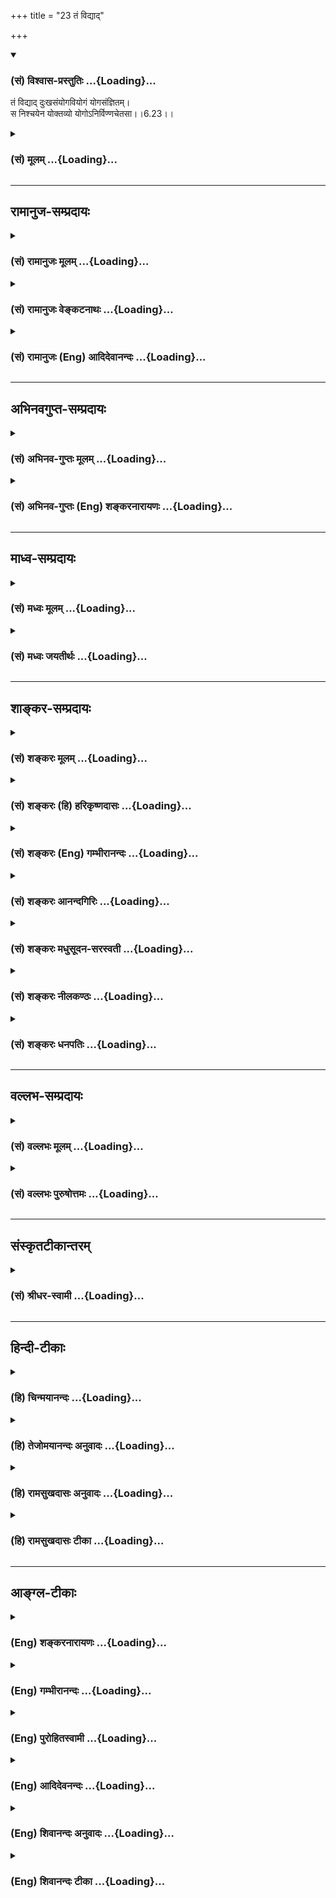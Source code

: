 +++
title = "23 तं विद्याद्"

+++
<div class="js_include" newlevelforh1="3" title="(सं) विश्वास-प्रस्तुतिः" unfilled url="/purANam/mahAbhAratam/06-bhIShma-parva/02-bhagavad-gItA-parva/saMskRtam/vishvAsa-prastutiH/06_Atma-saMyama-yogaH_a/23_taM_vidyAd.md">
<details open><summary><h3>(सं) विश्वास-प्रस्तुतिः ...{Loading}...</h3></summary>

तं विद्याद् दुःखसंयोगवियोगं योगसंज्ञितम्।  
स निश्चयेन योक्तव्यो योगोऽनिर्विण्णचेतसा।।6.23।।
</details>
</div>
<div class="js_include collapsed" newlevelforh1="3" title="(सं) मूलम्" unfilled url="/purANam/mahAbhAratam/06-bhIShma-parva/02-bhagavad-gItA-parva/saMskRtam/mUlam/06_Atma-saMyama-yogaH_a/23_taM_vidyAd.md">
<details><summary><h3>(सं) मूलम् ...{Loading}...</h3></summary>

तं विद्याद् दुःखसंयोगवियोगं योगसंज्ञितम्।  
स निश्चयेन योक्तव्यो योगोऽनिर्विण्णचेतसा।।6.23।।
</details>
</div>


_________________
## रामानुज-सम्प्रदायः
<div class="js_include collapsed" newlevelforh1="3" title="(सं) रामानुजः मूलम्" unfilled url="/purANam/mahAbhAratam/06-bhIShma-parva/02-bhagavad-gItA-parva/saMskRtam/rAmAnujaH/mUlam/06_Atma-saMyama-yogaH_a/23_taM_vidyAd.md">
<details><summary><h3>(सं) रामानुजः मूलम् ...{Loading}...</h3></summary>

।।6.23।।**तं दुःखसंयोगवियोगं** दुःखसंयोगप्रत्यनीकाकारं योगशब्दाभिधेयं
ज्ञानं **विद्यात् स** एवंभूतो **योगः** इत्यारम्भदशायां **निश्चयेन
अनिर्विण्णचेतसा** हृष्टचेतसा **योगो योक्तव्यः।**

</details>
</div>
<div class="js_include collapsed" newlevelforh1="3" title="(सं) रामानुजः वेङ्कटनाथः" unfilled url="/purANam/mahAbhAratam/06-bhIShma-parva/02-bhagavad-gItA-parva/saMskRtam/rAmAnujaH/venkaTanAthaH/06_Atma-saMyama-yogaH_a/23_taM_vidyAd.md">
<details><summary><h3>(सं) रामानुजः वेङ्कटनाथः ...{Loading}...</h3></summary>

।। 6.23पुनरपि योगदशैव आदरातिरेकाय निरतिशयपुरुषार्थत्वप्रतिपादनेन
प्रपञ्च्यते यत्र इत्यादिभिः। निरुद्धं इत्यत्र
परिगृहीतत्वविनष्टत्वादिभ्रमव्युदासाय योगसेवया हेतुना सर्वत्र
निरुद्धमित्युक्तम्। सर्वतो निरुद्धमित्युक्ते प्रवृत्तस्य निवारणमात्रं
प्रतीयेतसर्वत्र इत्युक्ते तूत्तरोत्तरप्रवृत्त्यनुदयोऽपि सिध्यतीति
सप्तमीनिर्देशः। योगसेवया निरुद्धं यत्रोपरमते इत्युक्ते योगस्य
पृथगुपादानात् यच्छब्दार्थस्य योगाद्व्यतिरेकः प्रतीयेतेति
तद्व्युदासाययोगसंज्ञितम् इति वक्ष्यमाणान्वयेनयत्र योग इत्युक्तम्। यत्र
यस्मिन् काले इति परोक्तमयुक्तम् उपरितनयच्छब्दभिन्नार्थत्वप्रसङ्गात्
प्रतिनिर्देशस्थयोगशब्दानन्वयाच्चेति भावः। यत्रोपरमते इत्यत्र यतो
विच्छिद्यत इति भ्रमापाकरणायाहअतिशयितेति। यत्र सिद्धेऽन्यत उपरमत
इत्यध्याहारेण योजना न युक्ता तथा सतिनिरुद्धं इत्यनेन पुनरुक्तिश्च
स्यात्। उपसर्गाणां च नानार्थत्वादयमेवातिशयितार्थ उपपन्नः।
आसक्तिप्रतिपादनद्वारा तात्पर्येण वायमर्थः सिध्यतीति भावः। यत्र
चैवेत्येवकारस्य यथाक्रमान्वये प्रयोजनाभावात् उचितान्वयप्रदर्शनाय
आत्मन्येव तुष्यतीत्युक्तम्। अन्यनिरपेक्षमित्यवधारणतोषशब्दाभ्यां
अर्थसिद्धोक्तिः। यद्वाआत्मानं पश्यंस्तुष्यति इत्येतावतैव विवक्षितसिद्धौ
पुनरात्मनीति निर्देशः तदन्यव्युदासार्थ इत्यभिप्रायः। आत्मनि
परमात्मानमिति योजना तु जीवयोगविषयत्वादिहासङ्गता।
अतीन्द्रियमित्युक्तत्वात् परिशेषात् औचित्याच्चबुद्धिग्राह्यम् इत्यत्र
बुद्धिं विशिनष्टि आत्मबुद्ध्येकेति। आत्यन्तिकं
पुनर्दुःखसम्भेदरहितमित्यर्थः। यदेवंविधं सुखं तद्यत्र वेत्तीत्यन्वयः।
यद्वा यत्तदिति पिण्डितं प्रसिद्ध्यतिशयार्थं तदित्येवार्थः। केचित्तु
यत्तच्छब्दान्वयप्रकारमजानन्तःसुखमात्यन्तिकं यत्र इति पठन्तिवेत्ति यत्र
इति यत्रशब्दः पूर्वोत्तरवाक्यसाधारणतया मध्ये प्रयुक्तः।
वेत्तीत्यस्यापवर्गदशानुभाव्यसुखप्रतिसन्धानपरत्वव्युदासाय
योगरूपापारोक्ष्याभिप्रायेणअनुभवतीत्युक्तम्। आत्मनि तुष्यति इति
पूर्वमितरसुखनिरपेक्षत्वपरम्। सुखमात्यन्तिकम् इत्यादिकं तु
स्वरूपसुखानुभवपरमित्यपौनरुक्त्यम्। सुखातिरेकेणेति उक्त एवाचलनहेतुरुचित
इति भावः। प्रामाणिकार्थान्न चलतीति वा सम्यक् चलतीति वा निर्वहणं मन्दम्।
योगदशायां च सुखातिरेकेण स्वरसतस्तदवस्थयैव
चिरतरावस्थानाभिधानमुचितमपेक्षितं चेत्यभिप्रायेणतत्त्वतः
इत्यस्यतद्भावादिति प्रतिपदमुक्तम्। इतरविषयनिरोधनैरपेक्ष्येयत्र इति
श्लोकेनोक्ते। तत आत्मस्वरूपसुखानुभवस्तस्य स्वरसवाहितया दुर्विच्छेदत्वं
चसुखम् इति श्लोकेनाभिहिते। अथयं लब्ध्वा इति श्लोकेन योगविरतिकालेष्वपि
तस्यैवाभिलाषपदत्वाद्बाह्यसुखाभिलाषेण दुःखेन चानास्कन्दनमुच्यत इति
विभागज्ञापनाभिप्रायेणयोगाद्विरत इत्यादिकमुक्तम्। योगदशायां तु
लाभान्तरप्रतिसन्धानमेव नास्तीति भावः। गुरुणापि
इत्युक्तगौरवव्यञ्जनायगुणवत्पुत्रवियोगादिनेत्युक्तम्। पुत्रजन्मविपत्तिभ्यां
न परं सुखदुःखयोः इति ह्याहुः। न विचाल्यते योगप्रतिकूलमवसादं न
गच्छतीत्यर्थः। दुःखसंयोगस्य वियोगस्तस्यासम्बन्धः अभाव इत्यर्थः। स च
भावान्तरमिति ज्ञापनायाह दुःखसंयोगप्रत्यनीकाकारमिति। दुःखसंयोगस्य वियोगो
यत्रेति व्यधिकरणबहुव्रीहौ फलितोक्तिरियम्। अथवा वियोगशब्दोऽत्र
वियुज्यतेऽनेनेति करणार्थघञन्तो वियोगहेतुपर इति भावः। निर्विण्णचेतसेति
पदच्छेदे संसारे तापत्रयेष्वेवेत्यध्याहारः स्यात् तत्तु सप्रयोजने
योजनान्तरे सम्भवति न युक्तम् तस्मादनिर्निण्णचेतसेति पदच्छेदः।
निश्चयशब्दोऽपि तेनैव हेतुसमर्पणेनान्वितः न तुयोक्तव्यः इत्यनेन
निरर्थकान्वयप्रसङ्गात्। अनिर्विण्णत्वहेतुश्च निश्चयः
पूर्वोक्तनिरतिशयपुरुषार्थत्वेनैव स्यात् तदेतदखिलमभिसन्धायाह स
एवमिति। एवंरूपो निरतिशयपुरुषार्थरूप इत्यर्थः। योक्तव्यः इत्युक्तत्वात्
आरम्भोपकारकत्वद्योतनायआरम्भदशायामित्युक्तम्। मनसा क्लिश्यमानस्तु समाधानं
च कामयेत्। अनिर्वेदं मुनिर्गच्छन् कुर्यादेवात्मनो हितम्। इति
ह्युच्यते।। अतो विरक्त्युपयुक्तो निर्वेदोऽन्यः अयं त्वन्यादृश
इतिहृष्टचेतसेत्युक्तम्। योक्तव्यः कर्तव्य इत्यर्थः।  
  

</details>
</div>
<div class="js_include collapsed" newlevelforh1="3" title="(सं) रामानुजः (Eng) आदिदेवानन्दः" unfilled url="/purANam/mahAbhAratam/06-bhIShma-parva/02-bhagavad-gItA-parva/saMskRtam/rAmAnujaH/english/AdidevAnandaH/06_Atma-saMyama-yogaH_a/23_taM_vidyAd.md">
<details><summary><h3>(सं) रामानुजः (Eng) आदिदेवानन्दः ...{Loading}...</h3></summary>

6.20 - 6.23 Where, through the practice of Yoga, the mind, which is
subdued everywhere by such practice, 'rejoices', i.e., rejoices in
surpassing felicity; and where, perceiving through Yoga 'the self
(Atman)' by 'the mind (Atman)' one is delighted by the self and
indifferent to all other objects; and where, through Yoga, one 'knows',
i.e., experiences that infinite happiness which can be grasped only by
the 'intellect' contemplating on the self, but is beyond the grasp of
the senses; where, remaining in that Yoga, one does not 'swerve from
that state,' because of the overwhelming happiness that state confers;
having gained which, he desires for it alone, even when he is awakened
from Yoga, and does not hold anything else as a gain; where one is not
moved even by 'the heaviest sorrow' caused by any berevaement like that
of a virtuous son - let him know that disunion from all union with pain,
i.e., which forms the opposite of union with pain, is called by the term
Yoga. This Yoga must be practised with the determination of its nature
as such from the beginning with a mind free from despondency, i.e., with
zestful exaltation.

</details>
</div>


_________________
## अभिनवगुप्त-सम्प्रदायः
<div class="js_include collapsed" newlevelforh1="3" title="(सं) अभिनव-गुप्तः मूलम्" unfilled url="/purANam/mahAbhAratam/06-bhIShma-parva/02-bhagavad-gItA-parva/saMskRtam/abhinava-guptaH/mUlam/06_Atma-saMyama-yogaH_a/23_taM_vidyAd.md">
<details><summary><h3>(सं) अभिनव-गुप्तः मूलम् ...{Loading}...</h3></summary>

।।6.20 6.23।। इदानीं तस्य स्वस्वभावस्य ब्रह्मणो बहुतरविशेषणद्वारेण
स्वरूपं निरूप्यते यः तीर्थान्तरकल्पितेभ्यश्च रूपेभ्यो व्यतिरेकः
यत्रेत्यादि अनिर्विण्णचेतसा इत्यन्तम्। यत्र मनो निरुद्धम् उपरमते
स्वयमेव। आत्यन्तिकं विषयकृतकालुष्याभावात् सुखं यत्र वेत्ति। अपरो लाभो
धनदारपुत्रादीनां संनियोगलब्धश्च योगः अन्यत्र सुखधीर्निवर्तते च इति
वस्तुस्वभावोऽयमित्यर्थः। न विचाल्यते विशेषेण न चाल्यते अपि तु
संस्कारमात्रेणैवास्य प्रथमक्षणमात्रमेव चलनं कारुण्यादिवशात् न तु मूढतया
विनष्टो बताहम्। किं मया प्रतिपत्तव्यम् इत्यादि। दुःखसंयोगस्य वियोगो यतः
स च निश्चयेन आस्तिकताजनितया श्रद्धया सर्वथा योक्तव्यः अभ्यसनीयः।
अनिर्विण्णम् उपेयप्राप्तौ दृढतरं संसारं दुःखबहुलम् प्रति निर्विण्णं वा
+++(S N omit वा)+++ चेतो यस्य।

</details>
</div>
<div class="js_include collapsed" newlevelforh1="3" title="(सं) अभिनव-गुप्तः (Eng) शङ्करनारायणः" unfilled url="/purANam/mahAbhAratam/06-bhIShma-parva/02-bhagavad-gItA-parva/saMskRtam/abhinava-guptaH/english/shankaranArAyaNaH/06_Atma-saMyama-yogaH_a/23_taM_vidyAd.md">
<details><summary><h3>(सं) अभिनव-गुप्तः (Eng) शङ्करनारायणः ...{Loading}...</h3></summary>

6.20-23 Yatra etc. upto anirvinna-cetasa. Where the mind well restrained
remains iet : i.e., on its own accord. Where he realises the limitless
Bliss : Becuase the dirts created by the sense-objects are absent. Any
other gain : the gain obtained through the close contacts with wealth.
wives, childeren etc. The idea is : With regard to other objects, the
notion of their being sources of pleasure disappears; and it is the
nature of the thing in estion. Not shaken much : not shaken to a great
extent; \[hence\] there is yet \[a little\] shaking in him, purely due
to \[former\] mental impression; and it lasts only for a moment due to
his compassion \[towards all creatures\], and not due to the wrong
notions like 'Alas ! I am undone ! What is to done by me.' and so on.
That, due to which the cessation of contact with misery results-that
must be yoked i.e., practised (concentrated upon) by all means, with
determination i.e., with faith, born of the belief \[in the Self\]. Of
undepressed mind. i.e., because the goal has been reached. Or of
depressed mind : i.e., depressed that the birth-and-death-cycle is very
firm and is full of misery. The means for abandoning desire is to
abandon intention. This (the Lord) says :

</details>
</div>


_________________
## माध्व-सम्प्रदायः
<div class="js_include collapsed" newlevelforh1="3" title="(सं) मध्वः मूलम्" unfilled url="/purANam/mahAbhAratam/06-bhIShma-parva/02-bhagavad-gItA-parva/saMskRtam/madhvaH/mUlam/06_Atma-saMyama-yogaH_a/23_taM_vidyAd.md">
<details><summary><h3>(सं) मध्वः मूलम् ...{Loading}...</h3></summary>

।।6.23।। दुःखसंयोगो येन वियुज्यते स दुःखसंयोगवियोगः। न केवलमुत्पन्नं
दुःखं विनाशय्रति। उत्पत्तिमेव निवारयतीति दर्शयति संयोगशब्देन। निश्चयेन
योक्तव्यः योक्तव्य एव बुभूषुणेत्यर्थः।

</details>
</div>
<div class="js_include collapsed" newlevelforh1="3" title="(सं) मध्वः जयतीर्थः" unfilled url="/purANam/mahAbhAratam/06-bhIShma-parva/02-bhagavad-gItA-parva/saMskRtam/madhvaH/jayatIrthaH/06_Atma-saMyama-yogaH_a/23_taM_vidyAd.md">
<details><summary><h3>(सं) मध्वः जयतीर्थः ...{Loading}...</h3></summary>

।।6.23।। ननु दुःखसम्बन्धस्य वियोगो ध्वंसः स कथं योगः स्यात् इत्यत आह
**दुःखेति**। करणेऽपि घञः स्मरणात्। एवं तर्हि दुःखवियोगमित्येव वक्तव्यम्
किं संयोगशब्देन इत्यत आह **न केवलमि**ति। वियोगशब्दो निवारणे वर्तत इति
भावः। एतच्च पदाधिक्यादेव लभ्यते नान्यथा। ननुस निश्चयेन योक्तव्यः इति
पुनर्विधानं किमर्थं निश्चयेनेत्यादिविशेषविधानार्थमिति चेत् न महाफले
सन्देहात् प्रवृत्त्यभावेननिश्चयेन इत्यस्य वैयर्थ्यादित्यत आह
**निश्चयेने**ति। अयोगव्यवच्छेदे निश्चयशब्द इत्यर्थः। कुत्रायोगो
व्यवच्छिद्यत इत्यत उक्तं **बुभूषुणे**ति मुमुक्षुणेत्यर्थः।

</details>
</div>


_________________
## शाङ्कर-सम्प्रदायः
<div class="js_include collapsed" newlevelforh1="3" title="(सं) शङ्करः मूलम्" unfilled url="/purANam/mahAbhAratam/06-bhIShma-parva/02-bhagavad-gItA-parva/saMskRtam/shankaraH/mUlam/06_Atma-saMyama-yogaH_a/23_taM_vidyAd.md">
<details><summary><h3>(सं) शङ्करः मूलम् ...{Loading}...</h3></summary>

।।6.23।। **तं विद्यात्** विजानीयात् **दुःखसंयोगवियोगं** दुःखैः संयोगः
दुःखसंयोगः तेन वियोगः दुःखसंयोगवियोगः तं दुःखसंयोगवियोगं **योग** इत्येव
**संज्ञितं** विपरीतलक्षणेन विद्यात् विजानीयादित्यर्थः। योगफलमुपसंहृत्य
पुनरन्वारम्भेण योगस्य कर्तव्यता उच्यते निश्चयानिर्वेदयोः
योगसाधनत्वविधानार्थम्। **स** यथोक्तफलो **योगः निश्चयेन** अध्यवसायेन
**योक्तव्यः अनिर्विण्णचेतसा** न निर्विण्णम् अनिर्विण्णम्। किं तत् चेतः
तेन निर्वेदरहितेन चेतसा चित्तेनेत्यर्थः।। किञ्च

</details>
</div>
<div class="js_include collapsed" newlevelforh1="3" title="(सं) शङ्करः (हि) हरिकृष्णदासः" unfilled url="/purANam/mahAbhAratam/06-bhIShma-parva/02-bhagavad-gItA-parva/saMskRtam/shankaraH/hindI/harikRShNadAsaH/06_Atma-saMyama-yogaH_a/23_taM_vidyAd.md">
<details><summary><h3>(सं) शङ्करः (हि) हरिकृष्णदासः ...{Loading}...</h3></summary>

।।6.23।। यत्रोपरमते से लेकर यहाँतक समस्त विशेषणोंसे विशिष्ट आत्माका
अवस्थाविशेषरूप जो योग कहा गया है उस योग नामक अवस्थाको दुःखोंके संयोगका
वियोग समझना चाहिये। अभिप्राय यह कि दुःखोंसे संयोग होना दुःखसंयोग है उससे
वियोग हो जाना दुःखोंके संयोगका वियोग है उस दुःखसंयोगवियोग को योग ऐसे
विपरीत नामसे कहा हुआ समझना चाहिये। योगफलका उपसंहार करके अब दृढ़ निश्चयको
और योगविषयक रुचिको भी योगका साधन बतानेके लिये पुनः प्रकारान्तरसे योगकी
कर्तव्यता बतायी जाती है वह उपर्युक्त फलवाला योग बिना उकताये हुए चित्तसे
निश्चयपूर्वक करना चाहिये। जिस चित्तमें निर्विण्णता ( उद्वेग ) न हो वह
अनिर्विण्णचित्त है ऐसे अनिर्विण्ण ( न उकताये हुए ) चित्तसे निश्चयपूर्वक
योगका साधन करना चाहिये यह अभिप्राय है।

</details>
</div>
<div class="js_include collapsed" newlevelforh1="3" title="(सं) शङ्करः (Eng) गम्भीरानन्दः" unfilled url="/purANam/mahAbhAratam/06-bhIShma-parva/02-bhagavad-gItA-parva/saMskRtam/shankaraH/english/gambhIrAnandaH/06_Atma-saMyama-yogaH_a/23_taM_vidyAd.md">
<details><summary><h3>(सं) शङ्करः (Eng) गम्भीरानन्दः ...{Loading}...</h3></summary>

6.23 Vidyat, one should know; tat, that; duhkha-samyoga-viyogam,
severance (viyoga) of contact (samyoga) with sorrow (duhkha); to be
verily yoga-sanjnitam, what is called Yoga-i.e. oen should know it
through a negative definition. After concluding the topic of the result
of Yoga, the need for pursuing Yoga is again being spoken of in another
way in order to enjoin 'preservance' and 'freedom from depression' as
the disciplines for Yoga: Sah, that; yogah, Yoga, which has the results
as stated above; yoktavyah, has to be practised; niscayena, with
perservance; and anirvinnacetasa, with an undepressed heart. That which
is not (a) depressed (nirvinnam) is anirvinnam. What is that; The heart.
(One has to practise Yoga) with that heart which is free from
depression. This is the meaning. Again,

</details>
</div>
<div class="js_include collapsed" newlevelforh1="3" title="(सं) शङ्करः आनन्दगिरिः" unfilled url="/purANam/mahAbhAratam/06-bhIShma-parva/02-bhagavad-gItA-parva/saMskRtam/shankaraH/AnandagiriH/06_Atma-saMyama-yogaH_a/23_taM_vidyAd.md">
<details><summary><h3>(सं) शङ्करः आनन्दगिरिः ...{Loading}...</h3></summary>

।।6.23।। तं विद्यादित्याद्यपेक्षितं पूरयन्नवतारयति **यत्रेति।**
तमित्यात्मावस्थाविशेषं परामृशति। दुःखसंयोगस्य वियोगो वियोगसंज्ञितो
युज्यते स कथं योगसंज्ञितः स्यादित्याशङ्क्याह **विपरीतेति।** इयं हि
योगावस्था समुत्खातनिखिलदुःखभेदेति दुःखसंयोगाभावो योगसंज्ञामर्हतीत्यर्थः।
उपसंहृते योगफले किमिति पुनर्योगस्य कर्तव्यत्वमुच्यते तत्राह
**योगफलमिति।** प्रकारान्तरेण योगस्य कर्तव्यत्वोपदेशारम्भोऽत्रान्वारम्भः
योगं युञ्जानस्तत्क्षणादुक्तां संसिद्धिमलभमानः संशयानो निवर्तेतेति
तन्निवृत्त्यर्थं पुनः कर्तव्यत्वोपदेशोऽर्थवानिति मत्वाह **निश्चयेति।**
तयोः साधनत्वविधानमेवाक्षरयोजनया साधयति **स यथेति।** इह जन्मनि जन्मान्तरे
वा सेत्स्यतीत्यध्यवसापः। योक्तव्यः कर्तव्यः।

</details>
</div>
<div class="js_include collapsed" newlevelforh1="3" title="(सं) शङ्करः मधुसूदन-सरस्वती" unfilled url="/purANam/mahAbhAratam/06-bhIShma-parva/02-bhagavad-gItA-parva/saMskRtam/shankaraH/madhusUdana-sarasvatI/06_Atma-saMyama-yogaH_a/23_taM_vidyAd.md">
<details><summary><h3>(सं) शङ्करः मधुसूदन-सरस्वती ...{Loading}...</h3></summary>

।।6.23।। यत्रोपरमत इत्यारभ्य बहुभिर्विशेषणैर्यो निर्वृत्तिकः
परमानन्दाभिव्यञ्जकाश्चित्तावस्थाविशेष उक्तस्तं चित्तवृत्तिनिरोधं
चित्तवृत्तिमयसर्वदुःखविरोधित्वेन दुःखवियोगमिव सन्तं योगसंज्ञितं
वियोगशब्दार्हमपि विरोधिलक्षणया योगशब्दवाच्यं विद्यज्जानीयान्नतु
योगशब्दानुरोधात्कंचित्संबन्धं प्रतिपद्येतेत्यर्थः। तथाच
भगवान्पतञ्जलिरसूत्रयत्योगश्चित्तवृत्तिनिरोधः इति। योगो भवति दुःखहा इति
यत्प्रागुक्तं तदेतदुपसंहृतम्। एवंभूते योगे निश्चयानिर्वेदयोः
साधनत्वविधानायाह स यथोक्तफलो योगो निश्चयेन
शास्त्राचार्यवचनतात्पर्यविषयोऽर्थः सत्य एवेत्यध्यवसायेन
योक्तव्योऽभ्यसनीयः। अनिर्विण्णचेतसा एतावतापि कालेन योगो न सिद्धः किमतः
परं कष्टमित्यनुतापो निर्वेदस्तद्रहितेन चेतसा। इह जन्मनि जन्मान्तरे वा
सेत्स्यसि किं त्वरयेत्येवं धैर्ययुक्तेन मनसेत्यर्थः। तदेतद्गौडपादा
उदाजह्नुःउत्सेक उदधेर्यद्वत्कुशाग्रेणैकबिन्दुना। मनसो
निग्रहस्तद्वद्भवेदपरिखेदतः।। इति। उत्सेक उत्सेचनम् शोषणाध्यवसायेन
जलोद्धरणमिति यावत्। अत्र संप्रदायविद आख्यायिकामाचक्षते कस्यचित्किल
पक्षिणोऽण्डानि तीरस्थानि तरङ्गवेगेन समुद्रोऽपजहार। स च समुद्रं
शोषयिष्याम्येवेति प्रवृत्तः स्वमुखाग्रेणैकैकं जलबिन्दुमुपरि प्रचिक्षेप।
तदा च बहुभिः पक्षिभिर्बन्धुर्गैर्वार्यमाणोऽपि नैवोपरराम। यदृच्छया च
तत्रागतेन नारदेन निवारितोऽप्यस्मिञ्जन्मनि जन्मान्तरे वा येन
केनाप्युपायेन समुद्रं शोषयिष्याम्येवेति प्रतिजज्ञे। ततश्च
दैवानुकूल्यात्कृपालुर्नारदो गरुडं तत्साहाय्याय प्रेषयामास
समुद्रस्त्वज्ज्ञातिद्रोहेण त्वामवमन्यत इति वचनेन। ततो गरुडपक्षवातेन
शुष्यन्समुद्रो भीतस्तान्यण्डानि तस्मै पक्षिणेप्रददौइति। एवमखेदेन
मनोनिरोधे परमधर्मे प्रवर्तमानं योगिनमीश्वरोऽनुगृह्णाति। ततश्च पक्षिण इव
तस्याभिमतं सिध्यतीति भावः।

</details>
</div>
<div class="js_include collapsed" newlevelforh1="3" title="(सं) शङ्करः नीलकण्ठः" unfilled url="/purANam/mahAbhAratam/06-bhIShma-parva/02-bhagavad-gItA-parva/saMskRtam/shankaraH/nIlakaNThaH/06_Atma-saMyama-yogaH_a/23_taM_vidyAd.md">
<details><summary><h3>(सं) शङ्करः नीलकण्ठः ...{Loading}...</h3></summary>

।।6.23।।**तमिति।** यत्रोपरमते चित्तमित्यादिनोक्तलक्षणं तं
दुःखसंयोगस्याप्यन्तःकरणसंबन्धस्य वियोगमेव सन्तं विरुद्धलक्षणया
योगसंज्ञितं विद्यात्। योगफलमुपसंहृत्य पुनर्निश्चयानिर्वेदयोः
साधनत्वविधानपूर्वकं तमेव शतकृत्वोऽपि पथ्यं वदितव्यमिति न्यायेन विधत्ते
**स इत्यादिना।** स योगो निश्चयेनाध्यवसायेनानिर्विण्णं निर्वेदरहितं चेतो
यस्य तेन योक्तव्योऽभ्यसनीयः। यद्वाशान्तो दान्त उपरतस्तितिक्षुः समाहितो
भूत्वात्मन्येवात्मानं पश्येत् इति श्रुतिविहितं श्रुत्यन्तरदृष्टं
श्रद्धावित्तपदोपेतं शमादिषट्कमत्र क्रमतो विधीयते। तत्र निश्चयेनेति
गुरुवेदवाक्यादौ फलावश्यंभावनिश्चयलक्षणा श्रद्धात्र निश्चयपदेन गृह्यते।
तथा निर्विण्णचेतसेति वैराग्येण द्वन्द्वसहिष्णुत्वलक्षणा तितिक्षा विधीयते
इति ज्ञेयम्।

</details>
</div>
<div class="js_include collapsed" newlevelforh1="3" title="(सं) शङ्करः धनपतिः" unfilled url="/purANam/mahAbhAratam/06-bhIShma-parva/02-bhagavad-gItA-parva/saMskRtam/shankaraH/dhanapatiH/06_Atma-saMyama-yogaH_a/23_taM_vidyAd.md">
<details><summary><h3>(सं) शङ्करः धनपतिः ...{Loading}...</h3></summary>

।।6.23।। यत्रोपरमत इत्यारभ्य यावद्भिर्विशेषणैर्विशिष्ट आत्मावस्थाविशिष्टो
योग उक्तः तं योगसंज्ञितं विद्याज्जनीयात्। इति यत्र यस्मन्काले इत्यादि
भाष्यं समाध्युपलक्षिते तस्मिन्काले योगसिद्धिर्भवतीति शेषः। यमात्मलाभं तं
विद्यादित्युत्तरत्र संबन्धः। यस्मिस्थितो योगी न विचाल्यते तं योगं
विद्यादीति पूर्ववत्। तं विद्यादित्याद्यपेक्षितं पूरयन्नवतारयति यत्रेति
तमित्यात्मावस्थाविशेषं परामृशतीति भाष्यं तट्टीकाकृद्भिर्व्याख्यातम्।
वस्तुतस्तु यत्रोपरमत इत्यारम्भ यावद्भिर्विशेषणैर्विशिष्ट
आत्मावस्थाविशेषो योग उक्तस्तमिति भाष्यानुरोधेन काले इत्यस्य
चित्तोपरमविशिष्ट आत्मावस्थाविशेष इत्यर्थः। एवमग्रेऽपि। यमात्मलाभमित्यस्य
आत्मनो लाभो यस्मिन् यस्मादिति वा आत्मलाभरुपमिति वा
लब्धेत्यादिविशेषणविशिष्टमात्मावस्थाविशेषमितय्रथः। यस्मिन्नात्मतत्त्व
इत्यस्यात्मतत्त्वमात्रोपलब्ध्या आत्मतत्त्वे स्थित इत्यादिविशेषणविशिष्टे
आत्मावस्थाविशेष इत्यर्थः। तथाच सर्वेषां यच्छब्दानां
तत्तद्विशेषणविशिष्टावस्थाविशेषप्रतिपादकानां तच्छब्देनान्वय इति। एतेन
यत्र काल इति व्याख्यानं त्वसाधु तच्छब्दानन्वयादिति प्रत्युक्तम्।
यत्त्वसाधुवादिनोक्तं यत्र यस्मिन्परिणामविशेषे योगसेवया योगाभ्यासपाटवेन
जाते सति चित्तं निरुद्धमेकविषयकवृत्तिप्रवाहरुपामेकाग्रतां त्यक्त्वा
निरिन्धनाग्निवदुपशाभ्य निर्वृत्तिकतया सर्ववृत्तिनिरोधरुपेण परिणतं भवति
यत्र च यस्मिंश्च परिणामं सतीत्यादि तत्रेदं वक्तव्यम्। स चित्तपरिणाम्ः कः
यस्मिन्सति चित्तं निरोधपरिणामं भजति। निरोधपरिणाम उतैकाग्रतापरिणामः।
नाद्यः। यस्मिन्सति सर्ववृत्तिनिरोधरुपेण चित्तं परिणतं भवति इति तस्य ततः
पृथगुक्तेः। न द्वितीयः। तमन्तःकरणपरिणामं सर्वचित्तवृत्तिनिरोधरुपं योगं
विद्यादीति परेणान्वयादिति स्वपरग्रन्थविरोधात्। यस्मिंश्च परिणामं सतीति।
अत्रापिविकल्पनीयम्। अयं परिणामः किं पूर्वोक्तादन्य उत स एव। आद्ये
प्रथमयत्रपदार्थोकार्थताभावः। न द्वितीयः। तमन्तःकरणपरिणामं
सर्वचित्तवृत्तिनिरोधरुपं योगं विद्यादीति परेणान्वयादिति
स्वपरग्रन्थविरोधात्। यस्मिंश्च परिणामे सतीति। अत्रापि विकल्पनीयम्। अयं
परिणामः किं पूर्वोक्तादन्य उत स एव। आद्ये प्रथमयत्रपदार्थैकार्थताभावः। न
द्वितीयः। उक्तदोषात् एकाग्रतापरिणामे सति निरोधपरिणामस्तस्मिंश्च सति
आत्मनात्मानं पश्यन्नात्मनि तुष्यतीति क्रमस्यौचित्याच्चेति दिक्। दुःखैः
संयोगः दुःखसंयोगः तेन वियोगो निखिलार्थनिवृत्तिरुपस्तं योगसंज्ञितं
योगशब्दितं विपरीतलक्षणेन विद्याज्जानीयादित्यर्थः। योगस्य फलमुपसंहृत्यशतं
कृत्वापि पथ्यं वदितव्यम् इति न्यायेन निश्चयादेः साधनत्वविधानार्थं योगस्य
कर्तव्यतामाह स इति। स यथोक्तफलो योगः निश्चयेनाध्यवसायेनेह जन्मनि
जन्मान्तरे वा सेत्स्यत्येवेत्यध्यवसायः। शास्त्राचार्योपदेशे
यथार्थत्वनिश्चयो वा। अनिर्विण्णचेतसा खेदरहितेन चित्तेन दुःखबुद्य्धा
प्रयत्नशैथिल्यकारणं खेदः। एतावतापि कालेन योगेनेति किमतःकष्टमित्येवंरुपः
निश्चयेनानिर्विण्णचेतसा योक्तव्यः फलपर्यन्तमभ्यसनीयः। तदुक्तं
गौटपादाचार्यैःउत्सेक उदधैर्यद्वत्कुशाग्रेणैकबिन्दुना। मनसो
निग्रहस्तद्वद्भवेदपरिखेदतः।। इति। उत्सेको जलोद्धरणम्। एतेन
निर्विण्णचेतसेत्येवंपदमुत्तरशेषभूतं द्रष्टव्यम्। तथा ह्यापातनिका
नन्वभ्यस्यतां नाम योगस्तत्रापि यदा हि नेन्द्रियार्तेषु न
कर्मस्वनुषज्जते। स सर्वसंकल्पसंन्यासीत्यनेन स्वार्थं
संकल्पमूलकामनात्यागे इन्द्रियनिग्रहे प्राप्तेऽपि प्राप्तयोगैश्वर्यो
दीनानाथसंदर्शनजनितानुकम्पापरवशस्तेषां हितकामनया संकल्पपूर्वं बाह्यं
कर्मा चरेदित्याशङ्क्याह निर्विण्णेति। सर्वान्कामान्स्वीयानिव
परसंबन्धिनोऽपि संकल्पप्रभवान् निर्विण्णेन चेतसा अशेषतः सहसंकल्पेः
त्यक्त्वेति स्वसंसारनिर्वेदवतः परार्थाप्रवृत्तिरत्यन्तासंगतेति। तथा
समन्ततः सर्वविषयेभ्यो मनसा सहेन्द्रियग्रामं नियम्यैव योगो योक्तव्य इति
प्रत्युक्तम्। क्त्वाप्रत्ययेन कामत्यागादेः योगाभ्याससाधनत्वस्य
स्पष्टप्रतीत्या योगसिद्ध्युत्तरभाव्यैश्वर्यवशादनुम्पापरवशोऽपि स्वीयानिव
परकीयानपि त्यक्त्वेत्यादिवर्णनस्यानौचित्यात्। शनैः शनैरित्यादिना मनस
उपरमस्य वक्ष्यमाणत्वेनात्र मनसा
विवेकादियुक्तेनेतिकरणपरत्ववर्णनस्यैवौचित्याच्च।

</details>
</div>


_________________
## वल्लभ-सम्प्रदायः
<div class="js_include collapsed" newlevelforh1="3" title="(सं) वल्लभः मूलम्" unfilled url="/purANam/mahAbhAratam/06-bhIShma-parva/02-bhagavad-gItA-parva/saMskRtam/vallabhaH/mUlam/06_Atma-saMyama-yogaH_a/23_taM_vidyAd.md">
<details><summary><h3>(सं) वल्लभः मूलम् ...{Loading}...</h3></summary>

।।6.22 6.25।। तदेव विशिनष्टि यं लब्ध्वेति।
एतेनेष्टप्राप्त्यनिष्टनिवृत्तिफलको योगः समन्वितःतं विद्यात् ৷৷.
योगसंज्ञितं दुःखसंयोगेन वियोग एव योग इति विरुद्धलक्षणया उच्यते।
यस्मादेवं महाफलो योगस्तस्मात्स एव यत्नोऽभ्यसनीयः इत्याह सार्धेन। स
निश्चयेनेति यत्नेन।

</details>
</div>
<div class="js_include collapsed" newlevelforh1="3" title="(सं) वल्लभः पुरुषोत्तमः" unfilled url="/purANam/mahAbhAratam/06-bhIShma-parva/02-bhagavad-gItA-parva/saMskRtam/vallabhaH/puruShottamaH/06_Atma-saMyama-yogaH_a/23_taM_vidyAd.md">
<details><summary><h3>(सं) वल्लभः पुरुषोत्तमः ...{Loading}...</h3></summary>

  
  
।।6.23।। तं योगसंज्ञितं मद्योगसंज्ञात्मकं विद्यात् जानीयात्। कीदृशं तं
दुःखसंयोगवियोगं दुःखात्मको यः संयोगो लौकिकोऽधिकरणदेहस्थो वा तस्य
वियोगरूपम्। यतोऽयं योगः फलसाधकोऽतः स कार्य इत्याह सार्द्धेन स इति। स
पूर्वोक्तः फलसाधकरूपो योगो निश्चयेन गुरूपदिष्टेन अनिर्विण्णेन
दुःखज्ञानजप्रपत्तिशैथिल्येन हितेन मनसा योक्तव्यः कर्तव्य इत्यर्थः।  
  

</details>
</div>


_________________
## संस्कृतटीकान्तरम्
<div class="js_include collapsed" newlevelforh1="3" title="(सं) श्रीधर-स्वामी" unfilled url="/purANam/mahAbhAratam/06-bhIShma-parva/02-bhagavad-gItA-parva/saMskRtam/shrIdhara-svAmI/06_Atma-saMyama-yogaH_a/23_taM_vidyAd.md">
<details><summary><h3>(सं) श्रीधर-स्वामी ...{Loading}...</h3></summary>

।।6.23।। य एवंभूतोऽवस्थाविशेषस्तमाह **तमित्यर्धेन।** दुःखशब्देन
दुःखमिश्रितत्वाद्वैषयिकं सुखमपि गृह्यते। दुःखस्य संयोगेन
स्पर्शमात्रेणापि वियोगो यस्मिंस्तमवस्थाविशेषं योगसंज्ञितं योगशब्दवाच्यं
जानीयात्। परमात्मना क्षेत्रज्ञस्य योजनंयोगः। यद्वा दुःखसंयोगेन वियोग एव
शूरे कातरशब्दवद्विरुद्धलक्षणया योग उच्यते। कर्मणि तु
योगशब्दस्तदुपायत्वादौपचारिक एवेति भावः। यस्मादेवं महाफलो योगस्तस्मात्स
एव यत्नतोऽभ्यसनीय इत्याह **स इति सार्धेन।** स यो निश्चयेन
शास्त्राचार्योपदेशजनितेन योक्तव्योऽभ्यसनीयः। यद्यपि शीघ्रं न सिध्यति
तथाप्यनिर्विण्णेन निर्वेदरहितेन चेतसा योक्तव्यः। दुःखबुद्ध्या
प्रयत्नशैथिल्यं निर्वेदः।

</details>
</div>


_________________
## हिन्दी-टीकाः
<div class="js_include collapsed" newlevelforh1="3" title="(हि) चिन्मयानन्दः" unfilled url="/purANam/mahAbhAratam/06-bhIShma-parva/02-bhagavad-gItA-parva/hindI/chinmayAnandaH/06_Atma-saMyama-yogaH_a/23_taM_vidyAd.md">
<details><summary><h3>(हि) चिन्मयानन्दः ...{Loading}...</h3></summary>

।।6.23।। इन चार श्लोकों में योग की स्थिति का सम्पूर्ण वर्णन करते हुये
भगवान् सब का आह्वान करते हैं कि इस योग का अभ्यास निश्चयपूर्वक करना
चाहिये। इस मार्ग पर चलने के लिये सबको उत्साहित करने के लिए भगवान् योगी
को प्राप्त सर्वोत्तम लक्ष्य का भी वर्णन करते हैं। पूर्व उपदिष्ट साधनों
के अभ्यास के फलस्वरूप जब चित्त पूर्णतया शान्त हो जाता है तब उस शान्त
चित्त में आत्मा का साक्षात् अनुभव होता है स्वयं से भिन्न किसी विषय के
रूप में नहीं वरन् अपने आत्मस्वरूप से। मन की अपने ही शुद्ध चैतन्य स्वरूप
की अनुभूति की यह स्थिति परम आनन्द स्वरूप है। परन्तु यह साक्षात्कार तभी
संभव है जब जीव शरीर मन और बुद्धि इन परिच्छेदक उपाधियों के साथ के अपने
तादात्म्य को पूर्णतया त्याग देता है। इस सुख को अतीन्द्रिय कहने से स्पष्ट
है कि विषयोपभोग के सुख के समान यह सुख नहीं है। सामान्यत हमारे सभी अनुभव
इन्द्रियों के द्वारा ही होते हैं। इसलिए जब आचार्यगण आत्मसाक्षात्कार को
आनन्द की स्थिति के रूप में वर्णन करते हैं तब हम उसे बाह्य और स्वयं से
भिन्न कोई लक्ष्य समझते हैं। परन्तु जब उसे अतीन्द्रिय कहा जाता है तो
साधकों को उसके अस्तित्व और सत्यत्व के प्रति शंका होती है कि कहीं यह
मिथ्या आश्वासन तो नहीं इस शंका का निवारण करने लिए इस श्लोक में
भगवान्स्पष्ट करते हैं कि यह आत्मानन्द केवल शुद्ध बुद्धि के द्वारा ही
ग्रहण करने योग्य है। यहाँ एक शंका मन में उठ सकती है कि प्राय अतिमानवीय
प्रयत्न करने के पश्चात् इस अनन्त आनन्द का जो अनुभव होगा कहीं वह क्षणिक
तो नहीं होगा जिसके लुप्त हो जाने पर उसकी प्राप्ति के लिए पुन उतना ही
परिश्रम करना पड़े नहीं। भगवान् का स्पष्ट कथन है कि जिसमें स्थित होने पर
योगी तत्त्व से कभी दूर नहीं होता। यह शाश्वत सुख है जिसे प्राप्त कर लेने
पर साधक पुन दुखरूप संसार को प्राप्त नहीं होता। क्या उस योगी को सामान्य
जनों को अनुभव होने वाले दुख कभी नहीं होंगे क्या उसमें संसारी मनुष्यों के
समान अधिकसेअधिक वस्तुओं को संग्रह करने की इच्छा नहीं होगी क्या वह लोगों
से प्रेम करने के साथ उनसे उसकी अपेक्षा नहीं रखेगा इस प्रकार की
उत्तेजनाएं केवल अज्ञानी पुरुष के लिए ही कष्टप्रद हो सकती हैं ज्ञानी के
लिए नहीं। यहाँ बाइसवें श्लोक में उस परमसत्य को उद्घाटित करते हैं जिसे
प्राप्त कर लेने पर योगी इससे अधिक अन्य कोई भी लाभ नहीं मानता है। इतने
अधिक स्पष्टीकरण के पश्चात् भी केवल बौद्धिक स्तर पर वेदान्त को समझने का
प्रयत्न करने वाले लोगों के मन में शंका आ सकती है कि क्या इस आनन्द के
अनुभव को जीवन की तनाव दुख कष्ट और शोकपूर्ण परिस्थितियों में भी निश्चल
रखा जा सकता है दूसरे शब्दों में क्या धर्म धनवान् और समर्थ लोगों के लिए
के लिए केवल मनोरंजन और विलास दुर्बल एवं असहाय लोगों के लिए
अन्धविश्वासजन्य सन्तोष और पलायनवादियों के लिए काल्पनिक स्वर्गमात्र नहीं
है क्या जीवन में आनेवाली कठिन परिस्थितियों में जैसे प्रिय का वियोग हानि
रुग्णता दरिद्रता भुखमरी आदि में धर्म के द्वारा आश्वासित पूर्णत्व अविचलित
रह सकता है लोगों के मन में उठने वाली इस शंका का असंदिग्ध उत्तर देते हुए
यहाँ स्पष्ट कहते हैं कि जिसमें स्थित हो जाने पर पर्वताकार दुखों से भी वह
योगी विचलित नहीं होता। उपर्युक्त विवेचन का संक्षेप में सार यह है
योगाभ्यास से मन के एकाग्र होने पर योगी को अपने उस परम आनन्दस्वरूप की
अनुभूति होती है जो अतीन्द्रिय तथा केवल शुद्ध बुद्धि के द्वारा ग्राह्य
है। उस अनुभव में फिर बुद्धि भी लीन हो जाती है। इस स्थिति में न संसार में
पुनरागमन होता है न इससे श्रेष्ठतर कोई अन्य लाभ ही है। इसमें स्थित पुरुष
गुरुतम दुखों से भी विचलित नहीं होता। गीता में इस अद्भुत सत्य का
आत्मस्वरूप से निर्देश किया गया है और जो सभी विवेकी साधकों का परम लक्ष्य
है। इस आत्मा को जानना चाहिए। आत्मज्ञान तथा आत्मानुभूति के साधन को गीता
में योग कहा गया है और इस अध्याय में योग की बहुत सुन्दर परिभाषा दी गई
है। गीता की प्रस्तावना में हम देख चुकें है कि किस प्रकार गीता में महाभारत
के सन्दर्भ में उपनिषद् प्रतिपादित सिद्धांतों का पुनर्विचार किया गया है।
योग के विषय में व्याप्त इस मिथ्या धारणा का कि यह कोई अद्भुत साधना है
जिसका अभ्यास करना सामान्य जनों के लिए अति कठिन है गीता में पूर्णतया
परिहार कर दिया गया है। आत्मविकास के साधन के रूप में जो योग कुछ विरले
लोगों के लिए ही उपलब्ध था उसका गीता में मानो सार्वजनिक उद्यान में
रूपान्तरण कर दिया गया है। जिसमें कोई भी व्यक्ति स्वेच्छा से प्रवेश करके
यथायोग्य लाभान्वित हो सकता है। इस दृष्टि से गीता को हिन्दुओं के
पुनर्जागरण का क्रान्तिकारी ग्रन्थ कहना उचित ही है। अवतार के रूप में
ईश्वरीय निर्वाध अधिकार से सम्पन्न होने के अतिरिक्त श्रीकृष्ण की भावनाओं
उद्देश्यों एवं कर्मों में एक क्रान्तिकारी का अपूर्व उत्साह झलकता है। जब
ऐसा दिव्य पुरुष अध्यात्म और संस्कृति के क्षेत्र में कार्य कर रहा हो तो
उसकी दी हुई योग की परिभाषा भी उतनी ही श्रेष्ठ होगी। भगवान् कहते हैं दुख
के संयोग से वियोग की स्थिति योग है। योग की यह पुर्नव्याख्या इस प्रकार
विरोधाभास की भाषा में गुंथी हुई है कि प्रत्येक पाठक का ध्यान सहसा उसकी
ओर आकर्षित होता है और वह उस पर विचार करने के लिए बाध्यसा हो सकता है। योग
शब्द का अर्थ है संबंध। अज्ञान दशा में मनुष्य का संबंध केवल अनित्य
परिच्छिन्न विषयों के साथ ही होने के कारण उसे जीवन में सदैव अनित्य सुख ही
मिलते हैं। इन विषयों का अनुभव शरीर मन और बुद्धि के द्वारा होता है। एक
सुख का अन्त ही दुख का प्रारम्भ है। इसलिए उपाधियों के साथ तादात्म्य किया
हुआ जीवन दुखसंयुक्त होगा। स्पष्ट है कि योग विधि में हमारा प्रयत्न यह होगा
कि इन उपाधियों से अपना तादात्म्य त्याग दें अर्थात् उनसे ध्यान दूर कर
लें। जब तक इनका उपयोग हम करते रहेंगे तब तक जगत् से हमारा सम्पूर्ण अथवा
आंशिक वियोग नहीं होगा। अत शरीर मन और बुद्धि से वियुक्त होकर आत्मा को
उसके शुद्ध स्वरूप में अनुभव करना ही दुखसंयोगवियोग योग है। विषयों में
आसक्ति से ही मन का अस्तित्व बना रहता है। किसी एक वस्तु से वियुक्त करने
के लिए उसे अन्य श्रेष्ठतर वस्तु का आलम्बन देना पड़ता है। अत पारमार्थिक
सत्य के आनन्द में स्थित होने का आलम्बन देने से ही दुखसंयोग से वियोग हो
सकता है। परन्तु इसके लिए प्रारम्भ में मन को प्रयत्नपूर्वक बाह्य विषयों
से हटाकर आत्मा में स्थिर करना होगा। कुछ विचार करने से यह ज्ञात होगा कि
यहाँ श्रीकृष्ण ने किसी ऐसे नये आदर्श या विचार को प्रस्थापित नहीं किया है
जो पहले से ही हिन्दू शास्त्रों में प्रतिपादित नहीं था। अन्तर केवल इतना
है कि श्रीकृष्ण के समय तक साधन की अपेक्षा साध्य पर विशेष बल दिया जाता
रहा था। परिणाम यह हुआ कि श्रद्धावान् लोगों के मन में उसके प्रति भय सा
बैठ गया और वे योग से दूर ही रहने लगे। फलत योग कुछ विरले लोगों के लिए ही
एक रहस्यमयी साधना बनकर रह गया। श्रीकृष्ण ने योग की पुर्नव्याख्या करके
लोगों के मन में बैठे इस भय को निर्मूल कर दिया है। भगवान् कहते हैं कि इस
योग का अभ्यास उत्साहपूर्ण और निश्चयात्मक बुद्धि से करना चाहिए। निश्चय और
उत्साह ही योग की सफलता के लिए आवश्यक गुण हैं क्योंकि मिथ्या से वियोग और
सत्य से संयोग ही योग है। यदि अग्नि की उष्णता असह्य लग रही हो तो हमें केवल
इतना ही करना होगा कि उससे दूर हटकर किसी शीतल स्थान पर पहुँच जायें। इसी
प्रकार यदि परिच्छिन्नता का जीवन दुखदायक है तो उससे मुक्ति पाने के लिए
आनन्दस्वरूप आत्मा में स्थित होने की आवश्यकता है। यही है दुखसंयोगवियोग
योग। योग के संदर्भ में कुछ अवान्तर विषय का वर्णन करने के पश्चात पुन
अभ्यास विधि का वर्णन करते हुए भगवान् कहते हैं

</details>
</div>
<div class="js_include collapsed" newlevelforh1="3" title="(हि) तेजोमयानन्दः अनुवादः" unfilled url="/purANam/mahAbhAratam/06-bhIShma-parva/02-bhagavad-gItA-parva/hindI/tejomayAnandaH/anuvAdaH/06_Atma-saMyama-yogaH_a/23_taM_vidyAd.md">
<details><summary><h3>(हि) तेजोमयानन्दः अनुवादः ...{Loading}...</h3></summary>

।।6.23।। दु:ख के संयोग से वियोग है, उसीको 'योग' नामसे जानना चाहिये । (वह
योग जिस ध्यानयोग लक्ष्य है,) उस ध्यानयोका अभ्यास न उकताये हुए चित्तसे
निश्चयपूर्वक करना चाहिये।।

</details>
</div>
<div class="js_include collapsed" newlevelforh1="3" title="(हि) रामसुखदासः अनुवादः" unfilled url="/purANam/mahAbhAratam/06-bhIShma-parva/02-bhagavad-gItA-parva/hindI/rAmasukhadAsaH/anuvAdaH/06_Atma-saMyama-yogaH_a/23_taM_vidyAd.md">
<details><summary><h3>(हि) रामसुखदासः अनुवादः ...{Loading}...</h3></summary>

।।6.23।। जिसमें दुःखोंके संयोगका ही वियोग है, उसीको 'योग' नामसे जानना
चाहिये। (वह योग जिस ध्यानयोगका लक्ष्य है,) उस ध्यानयोगका अभ्यास न उकताये
हुए चित्तसे निश्चयपूर्वक करना चाहिये।

</details>
</div>
<div class="js_include collapsed" newlevelforh1="3" title="(हि) रामसुखदासः टीका" unfilled url="/purANam/mahAbhAratam/06-bhIShma-parva/02-bhagavad-gItA-parva/hindI/rAmasukhadAsaH/TIkA/06_Atma-saMyama-yogaH_a/23_taM_vidyAd.md">
<details><summary><h3>(हि) रामसुखदासः टीका ...{Loading}...</h3></summary>

।।6.23।।***व्याख्या--*तं विद्याद्दुःखसंयोगवियोगं योगसंज्ञितम्--**जिसके
साथ हमारा सम्बन्ध है नहीं, हुआ नहीं, होगा नहीं और होना सम्भव ही नहीं,
ऐसे दुःखरूप संसार-शरीरके साथ सम्बन्ध मान लिया, यही 'दुःखसंयोग' है। यह
दुःखसंयोग 'योग' नहीं है। अगर यह योग होता अर्थात् संसारके साथ हमारा
नित्य-सम्बन्ध होता, तो इस दुःखसंयोगका कभी वियोग (सम्बन्ध-विच्छेद) नहीं
होता। परन्तु बोध होनेपर इसका वियोग हो जाता है। इससे सिद्ध होता है कि
दुःखसंयोग केवल हमारा माना हुआ है, हमारा बनाया हुआ है, स्वाभाविक नहीं है।
इससे कितनी ही दृढ़तासे संयोग मान लें और कितने ही लम्बे कालतक संयोग मान
लें, तो भी इसका कभी संयोग नहीं हो सकता। अतः हम इस माने हुए आगन्तुक
दुःखसंयोगका वियोग कर सकते हैं। इस दुःखसंयोग-(शरीर-संसार-) का वियोग करते
ही स्वाभाविक योग की प्राप्ति हो जातीहै अर्थात् स्वरूपके साथ हमारा जो
नित्ययोग है, उसकी हमें अनुभूति हो जाती है। स्वरूपके साथ नित्ययोगको ही
यहाँ 'योग' समझना चाहिये। यहाँ दुःखरूप संसारके सर्वथा वियोगको 'योग' कहा
गया है। इससे यह असर पड़ता है कि अपने स्वरूपके साथ पहले हमारा वियोग था,
अब योग हो गया। परन्तु ऐसी बात नहीं है। स्वरूपके साथ हमारा नित्ययोग है।
दुःखरूप संसारके संयोगका तो आरम्भ और अन्त होता है तथा संयोगकालमें भी
संयोगका आरम्भ और अन्त होता रहता है। परन्तु इस नित्ययोगका कभी आरम्भ और
अन्त नहीं होता। कारण कि यह योग मन, बुद्धि आदि प्राकृत पदार्थोंसे नहीं
होता, प्रत्युत इनके सम्बन्ध-विच्छेदसे होता है। यह नित्ययोग स्वतःसिद्ध
है। इसमें सबकी स्वाभाविक स्थिति है। परन्तु अनित्य संसारसे सम्बन्ध मानते
रहनेके कारण इस नित्ययोगकी विस्मृति हो गयी है। संसारसे सम्बन्ध-विच्छेद
होते ही नित्ययोगकी स्मृति हो जाती है। इसीको अर्जुनने अठारहवें अध्यायके
तिहत्तरवें श्लोकमें **नष्टो मोहः स्मृतिर्लब्धा** कहा है। अतः यह योग नया
नहीं हुआ है, प्रत्युत जो नित्ययोग है, उसीकी अनुभूति हुई है।  
  
भगवान्ने यहाँ **योगसंज्ञतिम्** पद देकर दुःखके संयोगके वियोगका नाम 'योग'
बताया है और दूसरे अध्यायमें **समत्वं योग उच्यते** कहकर समताको ही 'योग'
बताया है। यहाँ साध्यरूप समताका वर्णन है और वहाँ (2। 48 में) साधनरूप
समताका वर्णन है। ये दोनों बातें तत्त्वतः एक ही हैं; क्योंकि साधनरूप समता
ही अन्तमें साध्यरूप समतामें परिणत हो जाती है।  
  
पतञ्जलि महाराजने चित्तवृत्तियोंके निरोधको 'योग' कहा
है--**योगश्चित्तवृत्तिनिरोधः** (योगदर्शन 1। 2) और चित्तवृत्तियोंका निरोध
होनेपर द्रष्टाकी स्वरूपमें स्थिति बतायी है--**तदा द्रष्टुः
स्वरूपेऽवस्थानम्** (1। 3)। परन्तु यहाँ भगवान्ने **तं
विद्याद्दुःखसंयोगवियोगं योगसंज्ञितम्** पदोंसे द्रष्टाकी स्वरूपमें
स्थितिको ही 'योग 'कहा है, जो स्वतःसिद्ध है।  
  
यहाँ **तम्** कहनेका क्या तात्पर्य है; अठारहवें श्लोकमें योगीके लक्षण
बताकर उन्नीसवें श्लोकमें दीपकके दृष्टान्तसे उसके अन्तःकरणकी स्थितिका
वर्णन किया गया। उस ध्यानयोगीका चित्त जिस अवस्थामें उपराम हो जाता है,
उसका संकेत बीसवें श्लोकके पूर्वार्धमें **यत्र** पदसे किया और जब उस
योगीकी स्थिति परमात्मामें हो जाती है, उसका संकेत श्लोकके उत्तरार्धमें
**यत्र** पदसे किया। इक्कीसवें श्लोकके पूर्वार्धमें **यत्** पदसे उस
योगीके आत्यन्तिक सुखकी महिमा कही और उत्तरार्धमें **यत्र** पदसे उसकी
अवस्थाका संकेत किया। बाईसवें श्लोकके पूर्वार्धमें **यम्** पदसे उस योगीके
लाभका वर्णन किया और उत्तरार्धमें उसी लाभको **यस्मिन्** पदसे कहा। इस तरह
बीसवें श्लोकसे बाईसवें श्लोकतक छः बार **यत् (टिप्पणी प₀ 356)** शब्दका
प्रयोग करके योगीका जो विलक्षण स्थिति बतायी गयी है, उसीका यहाँ **तम्**
पदे संकेत करके उसकी महिमा कही गयी है।

</details>
</div>


_________________
## आङ्ग्ल-टीकाः
<div class="js_include collapsed" newlevelforh1="3" title="(Eng) शङ्करनारायणः" unfilled url="/purANam/mahAbhAratam/06-bhIShma-parva/02-bhagavad-gItA-parva/english/shankaranArAyaNaH/06_Atma-saMyama-yogaH_a/23_taM_vidyAd.md">
<details><summary><h3>(Eng) शङ्करनारायणः ...{Loading}...</h3></summary>

6.23. That he would realise to be the cause for \[his\] cessation of
\[his\] contact with misery and to be the one made known by Yoga. With
determination That is to be yoked in Yoga by a person of undepressed
mind (or of the depressed mind).

</details>
</div>
<div class="js_include collapsed" newlevelforh1="3" title="(Eng) गम्भीरानन्दः" unfilled url="/purANam/mahAbhAratam/06-bhIShma-parva/02-bhagavad-gItA-parva/english/gambhIrAnandaH/06_Atma-saMyama-yogaH_a/23_taM_vidyAd.md">
<details><summary><h3>(Eng) गम्भीरानन्दः ...{Loading}...</h3></summary>

6.23 One should know that severance of contact with sorrow to be what is
called Yoga. That Yoga has to be practised with perservance and with an
undepressed heart.

</details>
</div>
<div class="js_include collapsed" newlevelforh1="3" title="(Eng) पुरोहितस्वामी" unfilled url="/purANam/mahAbhAratam/06-bhIShma-parva/02-bhagavad-gItA-parva/english/purohitasvAmI/06_Atma-saMyama-yogaH_a/23_taM_vidyAd.md">
<details><summary><h3>(Eng) पुरोहितस्वामी ...{Loading}...</h3></summary>

6.23 This inner severance from the affliction of misery is spirituality.
It should be practised with determination and with a heart which refuses
to be depressed.

</details>
</div>
<div class="js_include collapsed" newlevelforh1="3" title="(Eng) आदिदेवनन्दः" unfilled url="/purANam/mahAbhAratam/06-bhIShma-parva/02-bhagavad-gItA-parva/english/AdidevanandaH/06_Atma-saMyama-yogaH_a/23_taM_vidyAd.md">
<details><summary><h3>(Eng) आदिदेवनन्दः ...{Loading}...</h3></summary>

6.23 Know this deliverance from association with misery to be Yoga. This
Yoga must be practised with determination and with a mind free from
despondency.

</details>
</div>
<div class="js_include collapsed" newlevelforh1="3" title="(Eng) शिवानन्दः अनुवादः" unfilled url="/purANam/mahAbhAratam/06-bhIShma-parva/02-bhagavad-gItA-parva/english/shivAnandaH/anuvAdaH/06_Atma-saMyama-yogaH_a/23_taM_vidyAd.md">
<details><summary><h3>(Eng) शिवानन्दः अनुवादः ...{Loading}...</h3></summary>

6.23 Let that be known by the name of Yoga, the severance from union
with pain. This Yoga should be practised with determination and with an
undesponding mind.

</details>
</div>
<div class="js_include collapsed" newlevelforh1="3" title="(Eng) शिवानन्दः टीका" unfilled url="/purANam/mahAbhAratam/06-bhIShma-parva/02-bhagavad-gItA-parva/english/shivAnandaH/TIkA/06_Atma-saMyama-yogaH_a/23_taM_vidyAd.md">
<details><summary><h3>(Eng) शिवानन्दः टीका ...{Loading}...</h3></summary>

6.23 तम् that; विद्यात् let (him) know; दुःखसंयोगवियोगम् a state of
severnace from union with pain; योगसंज्ञितम् called by the name of Yoga;
सः that; निश्चयेन with determination; योक्तव्यः should be practised;
योगः Yoga; अनिर्विण्णचेतसा with undesponding mind.Commentary In verses
20; 21 and 22 the Lord describes the benefits of Yoga; viz.; perfect
satisfaction by resting in the Self; infinite unending bliss; freedom
from sorrow and pain; etc. He further adds that this Yoga should be
practised with a firm conviction and iron determination and with
nondepression of heart. A spiritual aspirant with a wavering mind will
not able to attain success in Yoga. He will leave the practice when he
meets with some obstacles on the path. The practitioner must also be
bold; cheerful and selfreliant.

</details>
</div>
